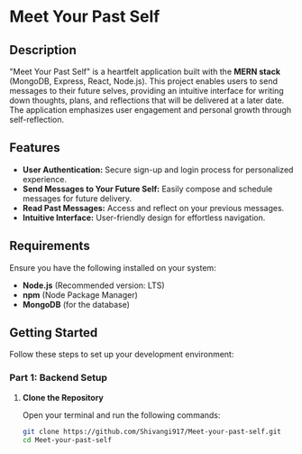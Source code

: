 # Meet Your Past Self

## Description

"Meet Your Past Self" is a heartfelt application built with the **MERN stack** (MongoDB, Express, React, Node.js). This project enables users to send messages to their future selves, providing an intuitive interface for writing down thoughts, plans, and reflections that will be delivered at a later date. The application emphasizes user engagement and personal growth through self-reflection.

## Features

- **User Authentication:** Secure sign-up and login process for personalized experience.
- **Send Messages to Your Future Self:** Easily compose and schedule messages for future delivery.
- **Read Past Messages:** Access and reflect on your previous messages.
- **Intuitive Interface:** User-friendly design for effortless navigation.

## Requirements

Ensure you have the following installed on your system:

- **Node.js** (Recommended version: LTS)
- **npm** (Node Package Manager)
- **MongoDB** (for the database)

## Getting Started

Follow these steps to set up your development environment:

### Part 1: Backend Setup

1. **Clone the Repository**

   Open your terminal and run the following commands:

   ```bash
   git clone https://github.com/Shivangi917/Meet-your-past-self.git
   cd Meet-your-past-self
